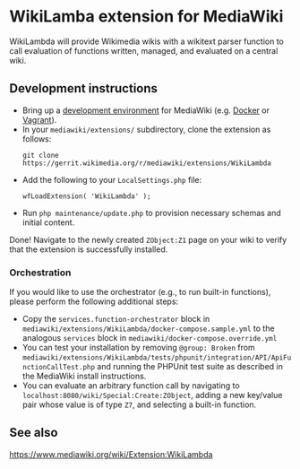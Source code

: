 # WikiLamba extension for MediaWiki

WikiLambda will provide Wikimedia wikis with a wikitext parser function to call evaluation of functions written, managed, and evaluated on a central wiki.

## Development instructions

* Bring up a [development environment](https://www.mediawiki.org/wiki/How_to_become_a_MediaWiki_hacker) for MediaWiki (e.g. [Docker](https://www.mediawiki.org/wiki/MediaWiki-Docker) or [Vagrant](https://www.mediawiki.org/wiki/MediaWiki-Vagrant)).
* In your `mediawiki/extensions/` subdirectory, clone the extension as follows:
  ```
  git clone https://gerrit.wikimedia.org/r/mediawiki/extensions/WikiLambda
  ```
* Add the following to your `LocalSettings.php` file:
  ```
  wfLoadExtension( 'WikiLambda' );
  ```
* Run `php maintenance/update.php` to provision necessary schemas and initial content.

Done! Navigate to the newly created `ZObject:Z1` page on your wiki to verify that the extension is successfully installed.

### Orchestration

If you would like to use the orchestrator (e.g., to run built-in functions), please perform the following additional steps:

* Copy the `services.function-orchestrator` block in `mediawiki/extensions/WikiLambda/docker-compose.sample.yml` to the analogous `services` block in `mediawiki/docker-compose.override.yml`
* You can test your installation by removing `@group: Broken` from `mediawiki/extensions/WikiLambda/tests/phpunit/integration/API/ApiFunctionCallTest.php` and running the PHPUnit test suite as described in the MediaWiki install instructions.
* You can evaluate an arbitrary function call by navigating to `localhost:8080/wiki/Special:Create:ZObject`, adding a new key/value pair whose value is of type `Z7`, and selecting a built-in function.

## See also

<https://www.mediawiki.org/wiki/Extension:WikiLambda>

